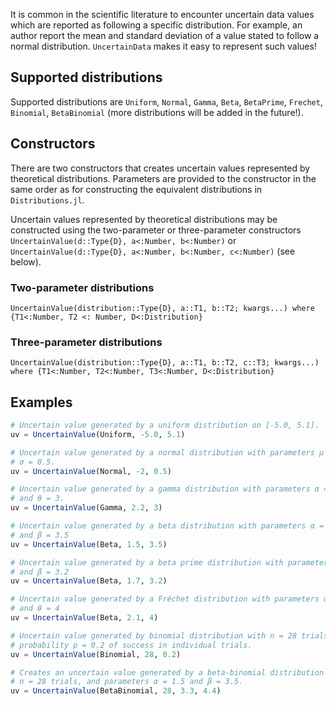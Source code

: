 
It is common in the scientific literature to encounter uncertain data values
which are reported as following a specific distribution. For example, an author
report the mean and standard deviation of a value stated to follow a
normal distribution. `UncertainData` makes it easy to represent such values!


## Supported distributions

Supported distributions are `Uniform`, `Normal`, `Gamma`, `Beta`, `BetaPrime`,
`Frechet`, `Binomial`, `BetaBinomial` (more distributions will be added in the
future!).



## Constructors

There are two constructors that creates uncertain values
represented by theoretical distributions. Parameters are provided
to the constructor in the same order as for constructing the equivalent
distributions in `Distributions.jl`.

Uncertain values represented by theoretical distributions may be constructed
using the two-parameter or three-parameter constructors
`UncertainValue(d::Type{D}, a<:Number, b<:Number)` or
`UncertainValue(d::Type{D}, a<:Number, b<:Number, c<:Number)` (see below).


### Two-parameter distributions

```@docs
UncertainValue(distribution::Type{D}, a::T1, b::T2; kwargs...) where {T1<:Number, T2 <: Number, D<:Distribution}
```


### Three-parameter distributions

```@docs
UncertainValue(distribution::Type{D}, a::T1, b::T2, c::T3; kwargs...) where {T1<:Number, T2<:Number, T3<:Number, D<:Distribution}
```


## Examples

``` julia tab="Uniform"
# Uncertain value generated by a uniform distribution on [-5.0, 5.1].
uv = UncertainValue(Uniform, -5.0, 5.1)
```

``` julia tab="Normal"
# Uncertain value generated by a normal distribution with parameters μ = -2 and
# σ = 0.5.
uv = UncertainValue(Normal, -2, 0.5)
```

``` julia tab="Gamma"
# Uncertain value generated by a gamma distribution with parameters α = 2.2
# and θ = 3.
uv = UncertainValue(Gamma, 2.2, 3)
```

``` julia tab="Beta"
# Uncertain value generated by a beta distribution with parameters α = 1.5
# and β = 3.5
uv = UncertainValue(Beta, 1.5, 3.5)
```

``` julia tab="BetaPrime"
# Uncertain value generated by a beta prime distribution with parameters α = 1.7
# and β = 3.2
uv = UncertainValue(Beta, 1.7, 3.2)
```

``` julia tab="Fréchet"
# Uncertain value generated by a Fréchet distribution with parameters α = 2.1
# and θ = 4
uv = UncertainValue(Beta, 2.1, 4)
```

``` julia tab="Binomial"
# Uncertain value generated by binomial distribution with n = 28 trials and
# probability p = 0.2 of success in individual trials.
uv = UncertainValue(Binomial, 28, 0.2)
```

``` julia tab="BetaBinomial"
# Creates an uncertain value generated by a beta-binomial distribution with
# n = 28 trials, and parameters α = 1.5 and β = 3.5.
uv = UncertainValue(BetaBinomial, 28, 3.3, 4.4)
```

